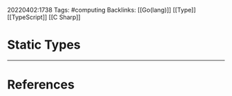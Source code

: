 20220402:1738
Tags: #computing 
Backlinks: [[Go(lang)]] [[Type]] [[TypeScript]] [[C Sharp]]
# Static Types




---
# References